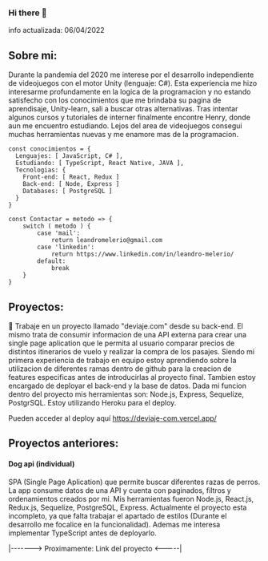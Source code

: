 ### Hi there 👋
info actualizada: 06/04/2022

## Sobre mi:
Durante la pandemia del 2020 me interese por el desarrollo independiente de videojuegos con el motor Unity (lenguaje: C#). Esta experiencia me hizo interesarme profundamente en la logica de la programacion y no estando satisfecho con los conocimientos que me brindaba su pagina de aprendisaje, Unity-learn, sali a buscar otras alternativas. Tras intentar algunos cursos y tutoriales de interner finalmente encontre Henry, donde aun me encuentro estudiando.
Lejos del area de videojuegos consegui muchas herramientas nuevas y me enamore mas de la programacion.

```
const conocimientos = {
  Lenguajes: [ JavaScript, C# ],
  Estudiando: [ TypeScript, React Native, JAVA ],
  Tecnologias: {
    Front-end: [ React, Redux ]
    Back-end: [ Node, Express ]
    Databases: [ PostgreSQL ]
  }
}

const Contactar = metodo => {
    switch ( metodo ) {
        case 'mail':
            return leandromelerio@gmail.com
        case 'linkedin':
            return https://www.linkedin.com/in/leandro-melerio/
        default:
            break
    }
}
```


## Proyectos:
🔭 Trabaje en un proyecto llamado "deviaje.com" desde su back-end. El mismo trata de consumir informacion de una API externa para crear una single page aplication que le permita al usuario comparar precios de distintos itinerarios de vuelo y realizar la compra de los pasajes.
Siendo mi primera experiencia de trabajo en equipo estoy aprendiendo sobre la utilizacion de diferentes ramas dentro de github para la creacion de features especificas antes de introducirlas al proyecto final. Tambien estoy encargado de deployar el back-end y la base de datos.
Dada mi funcion dentro del proyecto mis herramientas son: Node.js, Express, Sequelize, PostgrSQL. Estoy utilizando Heroku para el deploy.

Pueden acceder al deploy aquí https://deviaje-com.vercel.app/


## Proyectos anteriores:
#### Dog api (individual)
SPA (Single Page Aplication) que permite buscar diferentes razas de perros. La app consume datos de una API y cuenta con paginados, filtros y ordenamientos creados por mi.
Mis herramientas fueron Node.js, React.js, Redux.js, Sequelize, PostgreSQL, Express.
Actualmente el proyecto esta incompleto, ya que falta trabajar el apartado de estilos (Durante el desarrollo me focalice en la funcionalidad). Ademas me interesa implementar TypeScript antes de deployarlo.

|-------> Proximamente: Link del proyecto <-----|



<!--
**Lean65/lean65** is a ✨ _special_ ✨ repository because its `README.md` (this file) appears on your GitHub profile.

Here are some ideas to get you started:

- 🔭 I’m currently working on ...
- 🌱 I’m currently learning ...
- 👯 I’m looking to collaborate on ...
- 🤔 I’m looking for help with ...
- 💬 Ask me about ...
- 📫 How to reach me: ...
- 😄 Pronouns: ...
- ⚡ Fun fact: ...
-->
